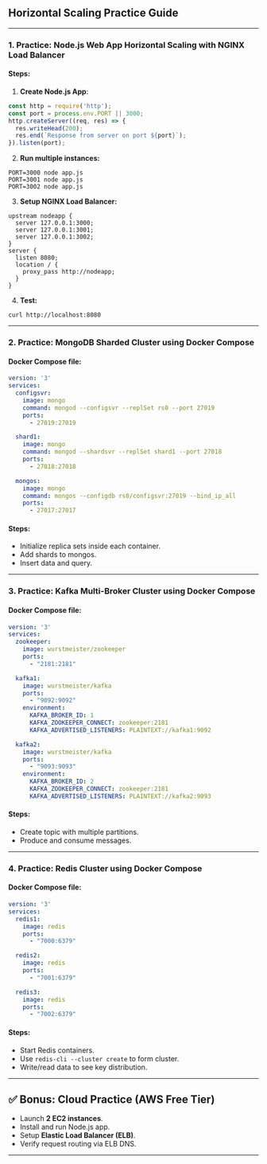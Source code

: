 <!--
author: "Avinash Gurugubelli",
title: "Horizontal Scaling Practice Guide",
description: "A practical guide to horizontal scaling with hands-on examples using Node.js, MongoDB, Kafka, and Redis."
tags: ["Horizontal Scaling", "Node.js", "MongoDB", "Kafka", "Redis", "Docker Compose"],
references: [{
    title: "Designing Data-Intensive Applications",
    authors: ["Martin Kleppmann"],
    publisher: "O'Reilly Media",
    year: 2017,
    url: "https://dataintensive.net/"
}]
-->
## Horizontal Scaling Practice Guide

---

### 1. **Practice: Node.js Web App Horizontal Scaling with NGINX Load Balancer**

#### **Steps:**

1. **Create Node.js App**:

```js
const http = require('http');
const port = process.env.PORT || 3000;
http.createServer((req, res) => {
  res.writeHead(200);
  res.end(`Response from server on port ${port}`);
}).listen(port);
```

2. **Run multiple instances:**

```
PORT=3000 node app.js
PORT=3001 node app.js
PORT=3002 node app.js
```

3. **Setup NGINX Load Balancer:**

```
upstream nodeapp {
  server 127.0.0.1:3000;
  server 127.0.0.1:3001;
  server 127.0.0.1:3002;
}
server {
  listen 8080;
  location / {
    proxy_pass http://nodeapp;
  }
}
```

4. **Test:**

```
curl http://localhost:8080
```

---

### 2. **Practice: MongoDB Sharded Cluster using Docker Compose**

#### **Docker Compose file:**

```yaml
version: '3'
services:
  configsvr:
    image: mongo
    command: mongod --configsvr --replSet rs0 --port 27019
    ports:
      - 27019:27019

  shard1:
    image: mongo
    command: mongod --shardsvr --replSet shard1 --port 27018
    ports:
      - 27018:27018

  mongos:
    image: mongo
    command: mongos --configdb rs0/configsvr:27019 --bind_ip_all
    ports:
      - 27017:27017
```

#### **Steps:**

- Initialize replica sets inside each container.
- Add shards to mongos.
- Insert data and query.

---

### 3. **Practice: Kafka Multi-Broker Cluster using Docker Compose**

#### **Docker Compose file:**

```yaml
version: '3'
services:
  zookeeper:
    image: wurstmeister/zookeeper
    ports:
      - "2181:2181"

  kafka1:
    image: wurstmeister/kafka
    ports:
      - "9092:9092"
    environment:
      KAFKA_BROKER_ID: 1
      KAFKA_ZOOKEEPER_CONNECT: zookeeper:2181
      KAFKA_ADVERTISED_LISTENERS: PLAINTEXT://kafka1:9092

  kafka2:
    image: wurstmeister/kafka
    ports:
      - "9093:9093"
    environment:
      KAFKA_BROKER_ID: 2
      KAFKA_ZOOKEEPER_CONNECT: zookeeper:2181
      KAFKA_ADVERTISED_LISTENERS: PLAINTEXT://kafka2:9093
```

#### **Steps:**

- Create topic with multiple partitions.
- Produce and consume messages.

---

### 4. **Practice: Redis Cluster using Docker Compose**

#### **Docker Compose file:**

```yaml
version: '3'
services:
  redis1:
    image: redis
    ports:
      - "7000:6379"

  redis2:
    image: redis
    ports:
      - "7001:6379"

  redis3:
    image: redis
    ports:
      - "7002:6379"
```

#### **Steps:**

- Start Redis containers.
- Use `redis-cli --cluster create` to form cluster.
- Write/read data to see key distribution.

---

## ✅ **Bonus: Cloud Practice (AWS Free Tier)**

- Launch **2 EC2 instances**.
- Install and run Node.js app.
- Setup **Elastic Load Balancer (ELB)**.
- Verify request routing via ELB DNS.

---

